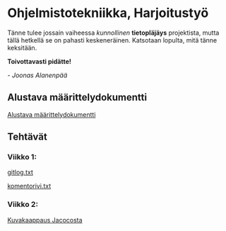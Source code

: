 # Ohjelmistotekniikka, Harjoitustyö

Tänne tulee jossain vaiheessa *kunnollinen* **tietopläjäys** projektista, mutta tällä hetkellä se on pahasti keskeneräinen. Katsotaan lopulta, mitä tänne keksitään. 

**Toivottavasti pidätte!**

*- Joonas Alanenpää*

## Alustava määrittelydokumentti
[Alustava määrittelydokumentti](https://github.com/jooala/ot-harjoitustyo/blob/master/dokumentaatio/M%C3%A4%C3%A4rittelydokumentti.md)

## Tehtävät
### Viikko 1:
[gitlog.txt](https://github.com/jooala/ot-harjoitustyo/blob/master/laskarit/viikko1/gitlog.txt)

[komentorivi.txt](https://github.com/jooala/ot-harjoitustyo/blob/master/laskarit/viikko1/komentorivi.txt)

### Viikko 2:
[Kuvakaappaus Jacocosta](https://github.com/jooala/ot-harjoitustyo/blob/master/laskarit/viikko2/screenshot.png)
